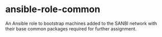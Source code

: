 # ansible-role-common
An Ansible role to bootstrap machines added to the SANBI network with their base common packages required for further assignment.
